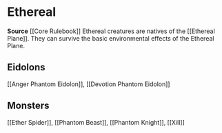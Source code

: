 ﻿---
id: '63'
name: Ethereal
rarity: Common
source: '[[DATABASE/source/Core Rulebook|Core Rulebook]]'
trait:
- Ethereal
type: Trait

---
# Ethereal

**Source** [[Core Rulebook]] 
Ethereal creatures are natives of the [[Ethereal Plane]]. They can survive the basic environmental effects of the Ethereal Plane.

## Eidolons

[[Anger Phantom Eidolon]], [[Devotion Phantom Eidolon]]

## Monsters

[[Ether Spider]], [[Phantom Beast]], [[Phantom Knight]], [[Xill]]